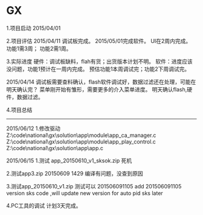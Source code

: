 # GX
1.项目启动
2015/04/01

2.项目评估
2015/04/11 调试板完成。
2015/05/01完成软件。
UI在2周内完成。
功能1需3周；
功能2需1周。

3.实际进度
硬件：调试板缺料，flah有货；出货版本计划不明。
软件：进度应该没问题，功能1预计在一周内完成。
预估功能1本周调试完；功能2下周调试完。

2015/04/14 
调试板需要查料确认，flash软件调试好，数据过滤还在处理，可能在明天确认完？
菜单刚开始有雏形，需要更多的介入菜单进度。
明天确认flash,硬件，数据过滤。

4.项目总结

---------------------------------------------------------------------------------------------------------------
2015/06/12
1.修改驱动
Z:\code\national\gx\solution\app\module\app_ca_manager.c
Z:\code\national\gx\solution\app\module\app_play_control.c
Z:\code\national\gx\solution\app\app.c


2015/06/15
1.测试   app_20150610_v1_sksok.zip
死机

2.测试app3.zip 20150609 1429
编译有问题，没查到原因

3.测试app_20150610_v1.zip
测试可以
201506091105
add 201506091105 version sks code ,will update new version for auto pid sks later

4.PC工具的调试
计划3天完成。
